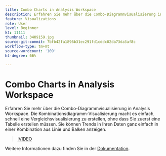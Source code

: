 ```yaml
---
title: Combo Charts in Analysis Workspace
description: Erfahren Sie mehr über die Combo-Diagrammvisualisierung in Analysis Workspace. Die Kombinationsdiagramm-Visualisierung macht es einfach, schnell eine Vergleichsvisualisierung zu erstellen, ohne dass Sie zuerst eine Tabelle erstellen müssen. Sie können Trends in Ihren Daten ganz einfach in einer Kombination aus Linie und Balken anzeigen.
feature: Visualizations
role: User
level: Beginner
kt: 11111
thumbnail: 3409159.jpg
source-git-commit: 7bfb42fa1896b31ec291fd1cddc02da73da3af8c
workflow-type: tm+mt
source-wordcount: '109'
ht-degree: 66%

---
```



# Combo Charts in Analysis Workspace

Erfahren Sie mehr über die Combo-Diagrammvisualisierung in Analysis Workspace. Die Kombinationsdiagramm-Visualisierung macht es einfach, schnell eine Vergleichsvisualisierung zu erstellen, ohne dass Sie zuerst eine Tabelle erstellen müssen. Sie können Trends in Ihren Daten ganz einfach in einer Kombination aus Linie und Balken anzeigen.

>[!VIDEO](https://video.tv.adobe.com/v/3409159/?quality=12&learn=on)

Weitere Informationen dazu finden Sie in der [Dokumentation](https://experienceleague.adobe.com/docs/analytics/analyze/analysis-workspace/visualizations/combo-charts.html).
